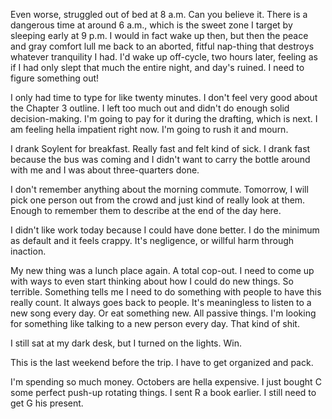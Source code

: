 Even worse, struggled out of bed at 8 a.m. Can you believe it. There is a dangerous time at around 6 a.m., which is the sweet zone I target by sleeping early at 9 p.m. I would in fact wake up then, but then the peace and gray comfort lull me back to an aborted, fitful nap-thing that destroys whatever tranquility I had. I'd wake up off-cycle, two hours later, feeling as if I had only slept that much the entire night, and day's ruined. I need to figure something out!

I only had time to type for like twenty minutes. I don't feel very good about the Chapter 3 outline. I left too much out and didn't do enough solid decision-making. I'm going to pay for it during the drafting, which is next. I am feeling hella impatient right now. I'm going to rush it and mourn.

I drank Soylent for breakfast. Really fast and felt kind of sick. I drank fast because the bus was coming and I didn't want to carry the bottle around with me and I was about three-quarters done.

I don't remember anything about the morning commute. Tomorrow, I will pick one person out from the crowd and just kind of really look at them. Enough to remember them to describe at the end of the day here.

I didn't like work today because I could have done better. I do the minimum as default and it feels crappy. It's negligence, or willful harm through inaction.

My new thing was a lunch place again. A total cop-out. I need to come up with ways to even start thinking about how I could do new things. So terrible. Something tells me I need to do something with people to have this really count. It always goes back to people. It's meaningless to listen to a new song every day. Or eat something new. All passive things. I'm looking for something like talking to a new person every day. That kind of shit.

I still sat at my dark desk, but I turned on the lights. Win.

This is the last weekend before the trip. I have to get organized and pack.

I'm spending so much money. Octobers are hella expensive. I just bought C some perfect push-up rotating things. I sent R a book earlier. I still need to get G his present.
